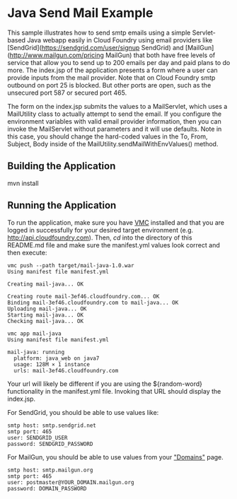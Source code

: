 Java Send Mail Example
=================

This sample illustrates how to send smtp emails using a simple Servlet-based Java webapp easily in Cloud Foundry using email providers like [SendGrid](https://sendgrid.com/user/signup SendGrid) and [MailGun](http://www.mailgun.com/pricing MailGun) that both have free levels of service that allow you to send up to 200 emails per day and paid plans to do more. The index.jsp of the application presents a form where a user can provide inputs from the mail provider. Note that on Cloud Foundry smtp outbound on port 25 is blocked. But other ports are open, such as the unsecured port 587 or secured port 465.

The form on the index.jsp submits the values to a MailServlet, which uses a MailUtility class to actually attempt to send the email. If you configure the environment variables with valid email provider information, then you can invoke the MailServlet without parameters and it will use defaults. Note in this case, you should change the hard-coded values in the To, From, Subject, Body inside of the MailUtility.sendMailWithEnvValues() method.


Building the Application
-----------------------
mvn install

Running the Application
-----------------------

To run the application, make sure you have [VMC](http://docs.cloudfoundry.com/tools/vmc/installing-vmc.html "VMC")
installed and that you are logged in successfully for your desired target environment (e.g. http://api.cloudfoundry.com).
Then, *cd* into the directory of this README.md file and make sure the manifest.yml values look correct and then execute:

```
vmc push --path target/mail-java-1.0.war 
Using manifest file manifest.yml

Creating mail-java... OK

Creating route mail-3ef46.cloudfoundry.com... OK
Binding mail-3ef46.cloudfoundry.com to mail-java... OK
Uploading mail-java... OK
Starting mail-java... OK
Checking mail-java... OK

vmc app mail-java
Using manifest file manifest.yml

mail-java: running
  platform: java_web on java7
  usage: 128M × 1 instance
  urls: mail-3ef46.cloudfoundry.com
```

Your url will likely be different if you are using the ${random-word} functionality in the manifest.yml file. Invoking that URL should display the index.jsp.

For SendGrid, you should be able to use values like:
```
smtp host: smtp.sendgrid.net
smtp port: 465
user: SENDGRID_USER
password: SENDGRID_PASSWORD
```

For MailGun, you should be able to use values from your ["Domains"](https://mailgun.net/cp/domains "Domains") page.
```
smtp host: smtp.mailgun.org
smtp port: 465
user: postmaster@YOUR_DOMAIN.mailgun.org
password: DOMAIN_PASSWORD
```


